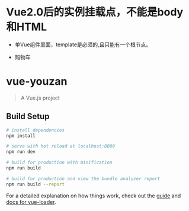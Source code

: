 # Vue2.0后的实例挂载点，不能是body和HTML

+ 单Vue组件里面，template是必须的,且只能有一个根节点。

+ 购物车



# vue-youzan

> A Vue.js project

## Build Setup

``` bash
# install dependencies
npm install

# serve with hot reload at localhost:8080
npm run dev

# build for production with minification
npm run build

# build for production and view the bundle analyzer report
npm run build --report
```

For a detailed explanation on how things work, check out the [guide](http://vuejs-templates.github.io/webpack/) and [docs for vue-loader](http://vuejs.github.io/vue-loader).
